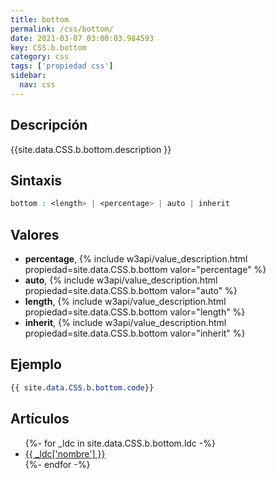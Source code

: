 ```yaml
---
title: bottom
permalink: /css/bottom/
date: 2021-03-07 03:00:03.984593
key: CSS.b.bottom
category: css
tags: ['propiedad css']
sidebar: 
  nav: css
---
```


## Descripción
{{site.data.CSS.b.bottom.description }}

## Sintaxis
~~~css
bottom : <length> | <percentage> | auto | inherit
~~~

## Valores
* **percentage**,  {% include w3api/value_description.html propiedad=site.data.CSS.b.bottom valor="percentage" %}
* **auto**,  {% include w3api/value_description.html propiedad=site.data.CSS.b.bottom valor="auto" %}
* **length**,  {% include w3api/value_description.html propiedad=site.data.CSS.b.bottom valor="length" %}
* **inherit**,  {% include w3api/value_description.html propiedad=site.data.CSS.b.bottom valor="inherit" %}

## Ejemplo
~~~css
{{ site.data.CSS.b.bottom.code}}
~~~

## Artículos
<ul>
{%- for _ldc in site.data.CSS.b.bottom.ldc -%}
   <li>
       <a href="{{_ldc['url'] }}">{{ _ldc['nombre'] }}</a>
   </li>
{%- endfor -%}
</ul>
